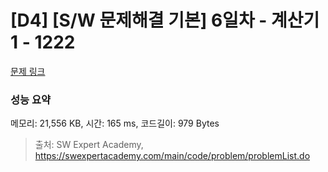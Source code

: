 # [D4] [S/W 문제해결 기본] 6일차 - 계산기1 - 1222 

[문제 링크](https://swexpertacademy.com/main/code/problem/problemDetail.do?contestProbId=AV14mbSaAEwCFAYD) 

### 성능 요약

메모리: 21,556 KB, 시간: 165 ms, 코드길이: 979 Bytes



> 출처: SW Expert Academy, https://swexpertacademy.com/main/code/problem/problemList.do